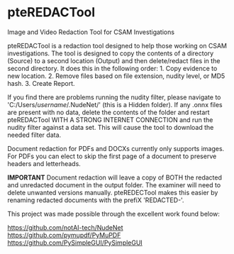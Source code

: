# pteREDACTool
Image and Video Redaction Tool for CSAM Investigations

pteREDACTool is a redaction tool designed to help those working on CSAM investigations.
The tool is designed to copy the contents of a directory (Source) to a second location (Output) and then delete/redact files in the second directory. It does this in the following order:
      1. Copy evidence to new location.
      2. Remove files based on file extension, nudity level, or MD5 hash.
      3. Create Report.
                          
If you find there are problems running the nudity filter, please navigate to 'C:/Users/*username*/.NudeNet/' (this is a Hidden folder). If any .onnx files are present with no data, delete the contents of the folder and restart pteREDACTool WITH A STRONG INTERNET CONNECTION and run the nudity filter against a data set.  This will cause the tool to download the needed filter data.
                          
Document redaction for PDFs and DOCXs currently only supports images.  For PDFs you can elect to skip the first page of a document to preserve headers and letterheads.
                          
**IMPORTANT** Document redaction will leave a copy of BOTH the redacted and unredacted document in the output folder.  The examiner will need to delete unwanted versions manually. pteREDECTool makes this easier by renaming redacted documents with the prefiX 'REDACTED-'.

This project was made possible through the excellent work found below:

https://github.com/notAI-tech/NudeNet
https://github.com/pymupdf/PyMuPDF
https://github.com/PySimpleGUI/PySimpleGUI        
